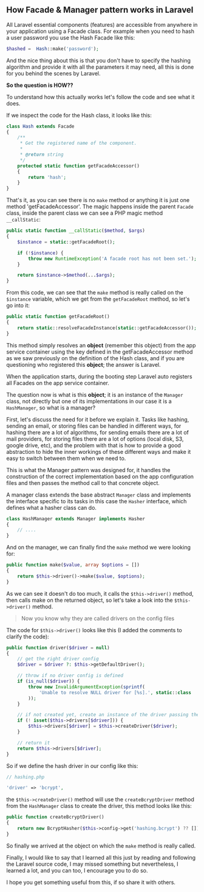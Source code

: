 ## How Facade & Manager pattern works in Laravel

All Laravel essential components (features) are accessible from anywhere in your application using a Facade class. For example when you need to hash a user password you use the Hash Facade like this:

```PHP
$hashed =  Hash::make('password');
```

And the nice thing about this is that you don't have to specify the hashing algorithm and provide it with all the parameters it may need, all this is done for you behind the scenes by Laravel.

**So the question is HOW??**

To understand how this actually works let's follow the code and see what it does.

If we inspect the code for the Hash class, it looks like this:

```PHP
class Hash extends Facade
{
    /**
     * Get the registered name of the component.
     *
     * @return string
     */
    protected static function getFacadeAccessor()
    {
        return 'hash';
    }
}
```

That's it, as you can see there is no `make` method or anything it is just one method 'getFacadeAccessor'. The magic happens inside the parent `Facade` class, inside the parent class we can see a PHP magic method `__callStatic`:

```PHP
public static function __callStatic($method, $args)
{
    $instance = static::getFacadeRoot();

    if (!$instance) {
        throw new RuntimeException('A facade root has not been set.');
    }

    return $instance->$method(...$args);
}
```

From this code, we can see that the `make` method is really called on the `$instance` variable, which we get from the `getFacadeRoot` method, so let's go into it:

```PHP
public static function getFacadeRoot()
{
    return static::resolveFacadeInstance(static::getFacadeAccessor());
}
```

This method simply resolves an **object** (remember this object) from the app service container using the key defined in the getFacadeAccessor method as we saw previously on the definition of the Hash class, and if you are questioning who registered this **object**; the answer is Laravel.

When the application starts, during the booting step Laravel auto registers all Facades on the app service container.

The question now is what is this **object**; it is an instance of the `Manager` class, not directly but one of its implementations in our case it is a `HashManager`, so what is a manager?

First, let's discuss the need for it before we explain it. Tasks like hashing, sending an email, or storing files can be handled in different ways, for hashing there are a lot of algorithms, for sending emails there are a lot of mail providers, for storing files there are a lot of options (local disk, S3, google drive, etc), and the problem with that is how to provide a good abstraction to hide the inner workings of these different ways and make it easy to switch between them when we need to.

This is what the Manager pattern was designed for, it handles the construction of the correct implementation based on the app configuration files and then passes the method call to that concrete object.

A manager class extends the base abstract `Manager` class and implements the interface specific to its tasks in this case the `Hasher` interface, which defines what a hasher class can do.

```PHP
class HashManager extends Manager implements Hasher
{
    // ....
}
```

And on the manager, we can finally find the `make` method we were looking for:

```PHP
public function make($value, array $options = [])
{
    return $this->driver()->make($value, $options);
}
```

As we can see it doesn't do too much, it calls the `$this->driver()` method, then calls make on the returned object, so let's take a look into the `$this->driver()` method.

> Now you know why they are called drivers on the config files

The code for `$this->driver()` looks like this (I added the comments to clarify the code):

```PHP
public function driver($driver = null)
{
    // get the right driver config
    $driver = $driver ?: $this->getDefaultDriver();

    // throw if no driver config is defined
    if (is_null($driver)) {
        throw new InvalidArgumentException(sprintf(
            'Unable to resolve NULL driver for [%s].', static::class
        ));
    }

    // if not created yet, create an instance of the driver passing the config
    if (! isset($this->drivers[$driver])) {
        $this->drivers[$driver] = $this->createDriver($driver);
    }

    // return it
    return $this->drivers[$driver];
}
```

So if we define the hash driver in our config like this:

```PHP
// hashing.php

'driver' => 'bcrypt',
```

the `$this->createDriver()` method will use the `createBcryptDriver` method from the `HashManager` class to create the driver, this method looks like this:

```PHP
public function createBcryptDriver()
{
    return new BcryptHasher($this->config->get('hashing.bcrypt') ?? []);
}
```

So finally we arrived at the object on which the `make` method is really called.

Finally, I would like to say that I learned all this just by reading and following the Laravel source code, I may missed something but nevertheless, I learned a lot, and you can too, I encourage you to do so.

I hope you get something useful from this, if so share it with others.
